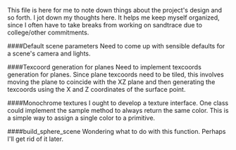This file is here for me to note down things about the project's design and so forth. I jot down my thoughts here. It helps me keep myself organized, since I often have to take breaks from working on sandtrace due to college/other commitments.

####Default scene parameters
Need to come up with sensible defaults for a scene's camera and lights.

####Texcoord generation for planes
Need to implement texcoords generation for planes. Since plane texcoords need to be tiled, this involves moving the plane to coincide with the XZ plane and then generating the texcoords using the X and Z coordinates of the surface point.

####Monochrome textures
I ought to develop a texture interface. One class could implement the sample method to always return the same color. This is a simple way to assign a single color to a primitive.

####build_sphere_scene
Wondering what to do with this function. Perhaps I'll get rid of it later.
